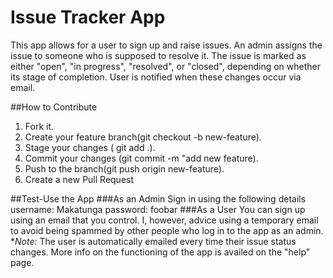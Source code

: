 # Issue Tracker App

This app allows for a user to sign up and raise issues. An admin assigns the issue to someone who is supposed to resolve it. The issue is marked as either "open", "in progress", "resolved", or "closed", depending on whether its stage of completion. User is notified when these changes occur via email.

##How to Contribute

1. Fork it.
2. Create your feature branch(git checkout -b new-feature).
3. Stage your changes ( git add .).
4. Commit your changes (git commit -m "add new feature).
5. Push to the branch(git push origin new-feature).
6. Create a new Pull Request

##Test-Use the App
###As an Admin
Sign in using the following details
username: Makatunga
password: foobar
###As a User
You can sign up using an email that you control. I, however, advice using a temporary email to avoid being spammed by other people who log in to the app as an admin.
*_Note:_ The user is automatically emailed every time their issue status changes.
More info on the functioning of the app is availed on the "help" page.
